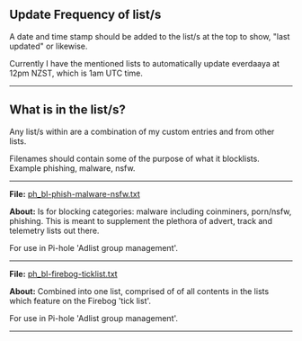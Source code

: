 ## Update Frequency of list/s

A date and time stamp should be added to the list/s at the top to show, "last updated" or likewise.

Currently I have the mentioned lists to automatically update everdaaya at 12pm NZST, which is 1am UTC time.

----

## What is in the list/s?

Any list/s within are a combination of my custom entries and from other lists. 

Filenames should contain some of the purpose of what it blocklists. Example phishing, malware, nsfw.

----

<b>File:</b> [ph_bl-phish-malware-nsfw.txt](https://raw.githubusercontent.com/lz-eng/pi-hole/main/dynamic-big-list/ph_bl-phish-malware-nsfw.txt)

<b>About:</b> Is for blocking categories: malware including coinminers, porn/nsfw, phishing. 
This is meant to supplement the plethora of advert, track and telemetry lists out there.


For use in Pi-hole 'Adlist group management'.

----

<b>File:</b> [ph_bl-firebog-ticklist.txt](https://raw.githubusercontent.com/lz-eng/pi-hole/main/dynamic-big-list/ph_bl-firebog-ticklist.txt)

<b>About:</b> Combined into one list, comprised of of all contents in the lists which feature on the Firebog 'tick list'.

For use in Pi-hole 'Adlist group management'.

----
